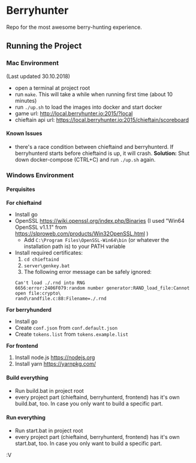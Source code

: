 # Berryhunter

Repo for the most awesome berry-hunting experience.

## Running the Project

### Mac Environment
(Last updated 30.10.2018)

- open a terminal at project root
- run `make`. This will take a while when running first time (about 10 minutes)
- run `./up.sh` to load the images into docker and start docker
- game url: http://local.berryhunter.io:2015/?local
- chieftain api url: https://local.berryhunter.io:2015/chieftain/scoreboard

#### Known Issues

- there's a race condition between chieftaind and berryhunterd. If berryhunterd starts before chieftaind is up, it will crash. **Solution:** Shut down docker-compose (CTRL+C) and run `./up.sh` again.

### Windows Environment

#### Perquisites

**For chieftaind**

- Install go
- OpenSSL https://wiki.openssl.org/index.php/Binaries (I used "Win64 OpenSSL v1.1.1" from https://slproweb.com/products/Win32OpenSSL.html )
    - Add `C:\Program Files\OpenSSL-Win64\bin` (or whatever the installation path is) to your PATH variable
- Install required certificates:
    1. `cd chieftaind`
    2. `server\genkey.bat`
    3. The following error message can be safely ignored:
  ```
  Can't load ./.rnd into RNG
  6656:error:2406F079:random number generator:RAND_load_file:Cannot open file:crypto\
  rand\randfile.c:88:Filename=./.rnd
  ```

**For berryhunderd**

- Install go
- Create `conf.json` from `conf.default.json`
- Create `tokens.list` from `tokens.example.list`

**For frontend**

1. Install node.js https://nodejs.org
2. Install yarn https://yarnpkg.com/

#### Build everything

- Run build.bat in project root
- every project part (chieftaind, berryhunterd, frontend) has it's own build.bat, too. In case you only want to build a specific part.

#### Run everything

- Run start.bat in project root
- every project part (chieftaind, berryhunterd, frontend) has it's own start.bat, too. In case you only want to build a specific part.



:V